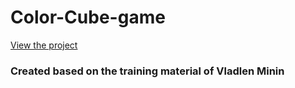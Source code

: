# Color-Cube-game

[View the project](https://pixelcarnival.github.io/Color-Cube-game/)

### Created based on the training material of Vladlen Minin

